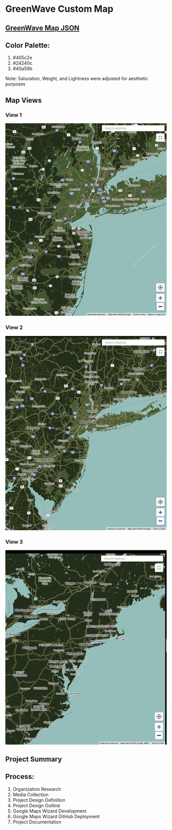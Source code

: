 # GreenWave Custom Map

## [GreenWave Map JSON](https://github.com/dbissonn/Bissonnette-Portfolio/blob/633d6849c36565166298e8363aed54b1d574d858/greenwavemap.json)

## Color Palette:
1. #405c2e
2. #24240c
3. #40a59b

Note: Saturation, Weight, and Lightness were adjusted for aesthetic purposes

## Map Views

### View 1
![GreenWave Map](https://github.com/dbissonn/Bissonnette-Portfolio/blob/f8e11c19e1aace0609440583503499f266be6462/Map.png)

### View 2
![GreenWave Map2](https://github.com/dbissonn/Bissonnette-Portfolio/blob/6b72e00ec903504370df60fbe877e465245c0809/Map2.png)

### View 3
![GreenWave Map2](https://github.com/dbissonn/Bissonnette-Portfolio/blob/6b72e00ec903504370df60fbe877e465245c0809/Map3.png)

## Project Summary

## Process:
1. Organization Research
2. Media Collection
3. Project Design Definition
4. Project Design Outline
5. Google Maps Wizard Development
6. Google Maps Wizard GitHub Deployment
7. Project Documentation



